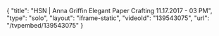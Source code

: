 {
    "title": "HSN | Anna Griffin Elegant Paper Crafting 11.17.2017 - 03 PM",
    "type": "solo",
    "layout": "iframe-static",
    "videoId": "139543075",
    "url": "\/tvpembed\/139543075"
}